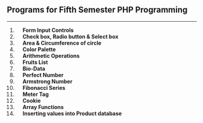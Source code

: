 ## Programs for Fifth Semester PHP Programming

---

01. &emsp; **Form Input Controls**
02. &emsp; **Check box, Radio button & Select box**
03. &emsp; **Area & Circumference of circle**
04. &emsp; **Color Palette**
05. &emsp; **Arithmetic Operations**
06. &emsp; **Fruits List**
07. &emsp; **Bio-Data**
08. &emsp; **Perfect Number**
09. &emsp; **Armstrong Number**
10. &emsp; **Fibonacci Series**
11. &emsp; **Meter Tag**
12. &emsp; **Cookie**
13. &emsp; **Array Functions**
14. &emsp; **Inserting values into Product database**